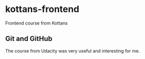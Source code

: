 # kottans-frontend
Frontend course from Kottans

## Git and GitHub
The course from Udacity was very useful and interesting for me.
